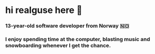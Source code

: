 # hi realguse here 👋

### 13-year-old software developer from Norway 🇳🇴

### I enjoy spending time at the computer, blasting music and snowboarding whenever I get the chance.
